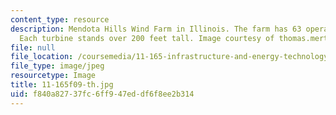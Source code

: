 ```yaml
---
content_type: resource
description: Mendota Hills Wind Farm in Illinois. The farm has 63 operating wind turbines.
  Each turbine stands over 200 feet tall. Image courtesy of thomas.merton on Flickr.
file: null
file_location: /coursemedia/11-165-infrastructure-and-energy-technology-challenges-fall-2011/f840a82737fc6ff947eddf6f8ee2b314_11-165f09-th.jpg
file_type: image/jpeg
resourcetype: Image
title: 11-165f09-th.jpg
uid: f840a827-37fc-6ff9-47ed-df6f8ee2b314
---
```

